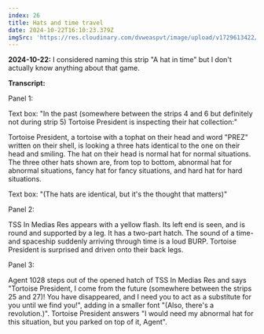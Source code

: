 ```yaml
---
index: 26
title: Hats and time travel
date: 2024-10-22T16:10:23.379Z
imgSrc: 'https://res.cloudinary.com/dvweaspvt/image/upload/v1729613422/026_ibtc7p.png'
---
```


**2024-10-22:** I considered naming this strip "A hat in time" but I don't actually know anything about that game.

**Transcript:**

Panel 1:

Text box: "In the past (somewhere between the strips 4 and 6 but definitely not during strip 5) Tortoise President is inspecting their hat collection:"

Tortoise President, a tortoise with a tophat on their head and word "PREZ" written on their shell, is looking a three hats identical to the one on their head and smiling. The hat on their head is normal hat for normal situations. The three other hats shown are, from top to bottom, abnormal hat for abnormal situations, fancy hat for fancy situations, and hard hat for hard situations.

Text box: "(The hats are identical, but it's the thought that matters)"

Panel 2:

TSS In Medias Res appears with a yellow flash. Its left end is seen, and is round and supported by a leg. It has a two-part hatch. The sound of a time- and spaceship suddenly arriving through time is a loud BURP. Tortoise President is surprised and driven onto their back legs.

Panel 3:

Agent 1028 steps out of the opened hatch of TSS In Medias Res and says "Tortoise President, I come from the future (somewhere between the strips 25 and 27)! You have disappeared, and I need you to act as a substitute for you until we find you!", adding in a smaller font "(Also, there's a revolution.)". Tortoise President answers "I would need my abnormal hat for this situation, but you parked on top of it, Agent".
